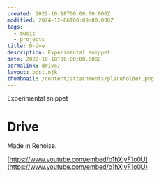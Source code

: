 ```yaml
---
created: 2022-10-18T00:00:00.000Z
modified: 2024-12-06T00:00:00.000Z
tags:
  - music
  - projects
title: Drive
description: Experimental snippet
date: 2022-10-18T00:00:00.000Z
permalink: drive/
layout: post.njk
thumbnail: /content/attachments/placeholder.png
---
```


Experimental snippet

# Drive

Made in Renoise.

[https://www.youtube.com/embed/o1hXlyF1o0U](https://www.youtube.com/embed/o1hXlyF1o0U)
